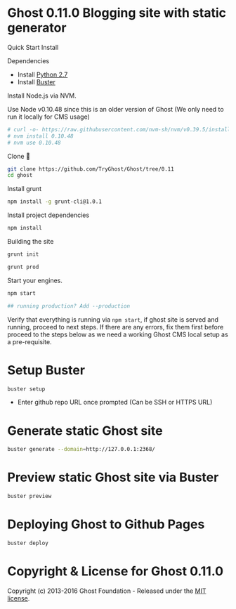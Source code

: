 # Ghost 0.11.0 Blogging site with static generator

Quick Start Install

<a name="getting-started">Dependencies</a>
- Install [Python 2.7](https://www.python.org/download/releases/2.7/)
- Install [Buster](https://github.com/zaki-hanafiah/buster)


Install Node.js via NVM.

Use Node v0.10.48 since this is an older version of Ghost (We only need to run it locally for CMS usage)
```bash
# curl -o- https://raw.githubusercontent.com/nvm-sh/nvm/v0.39.5/install.sh | bash
# nvm install 0.10.48
# nvm use 0.10.48
```

Clone :ghost:

```bash
git clone https://github.com/TryGhost/Ghost/tree/0.11
cd ghost
```

Install grunt

```bash
npm install -g grunt-cli@1.0.1
```

Install project dependencies

```bash
npm install
```

Building the site

```bash
grunt init
```

```bash
grunt prod
```

Start your engines.

```bash
npm start

## running production? Add --production
```

Verify that everything is running via `npm start`, if ghost site is served and running, proceed to next steps. If there are any errors, fix them first before proceed to the steps below as we need a working Ghost CMS local setup as a pre-requisite.

# Setup Buster 
```bash
buster setup
```
* Enter github repo URL once prompted (Can be SSH or HTTPS URL)

# Generate static Ghost site
```bash
buster generate --domain=http://127.0.0.1:2368/
```

# Preview static Ghost site via Buster
```bash
buster preview
```

# Deploying Ghost to Github Pages

```bash 
buster deploy
```


# Copyright & License for Ghost 0.11.0

Copyright (c) 2013-2016 Ghost Foundation - Released under the [MIT license](LICENSE).
